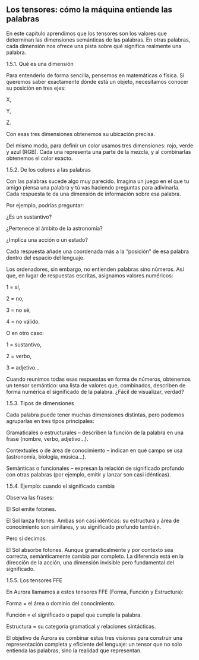 ## Los tensores: cómo la máquina entiende las palabras

En este capítulo aprendimos que los tensores son los valores que determinan las dimensiones semánticas de las palabras.
En otras palabras, cada dimensión nos ofrece una pista sobre qué significa realmente una palabra.

1.5.1. Qué es una dimensión

Para entenderlo de forma sencilla, pensemos en matemáticas o física.
Si queremos saber exactamente dónde está un objeto, necesitamos conocer su posición en tres ejes:

X,

Y,

Z.

Con esas tres dimensiones obtenemos su ubicación precisa.

Del mismo modo, para definir un color usamos tres dimensiones: rojo, verde y azul (RGB).
Cada una representa una parte de la mezcla, y al combinarlas obtenemos el color exacto.

1.5.2. De los colores a las palabras

Con las palabras sucede algo muy parecido.
Imagina un juego en el que tu amigo piensa una palabra y tú vas haciendo preguntas para adivinarla.
Cada respuesta te da una dimensión de información sobre esa palabra.

Por ejemplo, podrías preguntar:

¿Es un sustantivo?

¿Pertenece al ámbito de la astronomía?

¿Implica una acción o un estado?

Cada respuesta añade una coordenada más a la “posición” de esa palabra dentro del espacio del lenguaje.

Los ordenadores, sin embargo, no entienden palabras sino números.
Así que, en lugar de respuestas escritas, asignamos valores numéricos:

1 = sí,

2 = no,

3 = no sé,

4 = no válido.

O en otro caso:

1 = sustantivo,

2 = verbo,

3 = adjetivo…

Cuando reunimos todas esas respuestas en forma de números, obtenemos un tensor semántico: una lista de valores que, combinados, describen de forma numérica el significado de la palabra.
¿Fácil de visualizar, verdad?

1.5.3. Tipos de dimensiones

Cada palabra puede tener muchas dimensiones distintas, pero podemos agruparlas en tres tipos principales:

Gramaticales o estructurales – describen la función de la palabra en una frase (nombre, verbo, adjetivo…).

Contextuales o de área de conocimiento – indican en qué campo se usa (astronomía, biología, música…).

Semánticas o funcionales – expresan la relación de significado profundo con otras palabras (por ejemplo, emitir y lanzar son casi idénticas).

1.5.4. Ejemplo: cuando el significado cambia

Observa las frases:

El Sol emite fotones.

El Sol lanza fotones.
Ambas son casi idénticas: su estructura y área de conocimiento son similares, y su significado profundo también.

Pero si decimos:

El Sol absorbe fotones.
Aunque gramaticalmente y por contexto sea correcta, semánticamente cambia por completo.
La diferencia está en la dirección de la acción, una dimensión invisible pero fundamental del significado.

1.5.5. Los tensores FFE

En Aurora llamamos a estos tensores FFE (Forma, Función y Estructura):

Forma = el área o dominio del conocimiento.

Función = el significado o papel que cumple la palabra.

Estructura = su categoría gramatical y relaciones sintácticas.

El objetivo de Aurora es combinar estas tres visiones para construir una representación completa y eficiente del lenguaje: un tensor que no solo entienda las palabras, sino la realidad que representan.